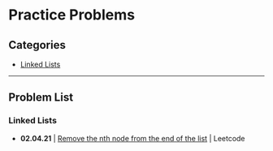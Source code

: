 # **Practice Problems**

## **Categories**
- [Linked Lists](#linkedlists)
---

## **Problem List**

### **Linked Lists**
- **02.04.21** | [Remove the nth node from the end of the list](https://leetcode.com/problems/remove-nth-node-from-end-of-list/) | Leetcode